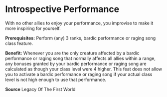 ﻿---
cssclass: [feats]

---
# Introspective Performance

With no other allies to enjoy your performance, you improvise to make it more inspiring for yourself.

**Prerequisites:** Perform (any) 3 ranks, bardic performance or raging song class feature.

**Benefit:** Whenever you are the only creature affected by a bardic performance or raging song that normally affects all allies within a range, any bonuses granted by your bardic performance or raging song are calculated as though your class level were 4 higher. This feat does not allow you to activate a bardic performance or raging song if your actual class level is not high enough to use that performance.

**Source** Legacy Of The First World
